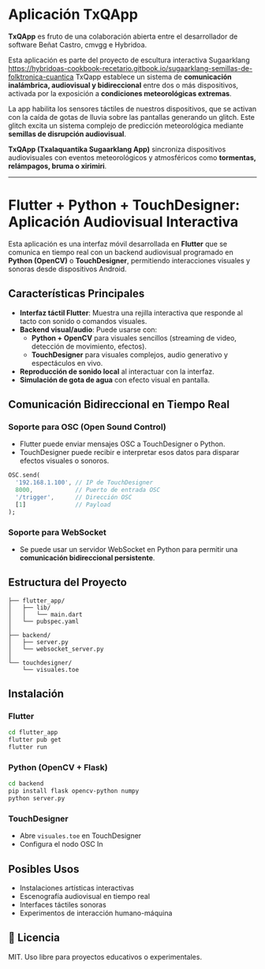 # Aplicación TxQApp

**TxQApp** es fruto de una colaboración abierta entre el desarrollador de software Beñat Castro, cmvgg e Hybridoa.

Esta aplicación es parte del proyecto de escultura interactiva Sugaarklang https://hybridoas-cookbook-recetario.gitbook.io/sugaarklang-semillas-de-folktronica-cuantica TxQapp establece un sistema de **comunicación inalámbrica, audiovisual y bidireccional** entre dos o más dispositivos, activada por la exposición a **condiciones meteorológicas extremas**.

La app habilita los sensores táctiles de nuestros dispositivos, que se activan con la caída de gotas de lluvia sobre las pantallas generando un glitch. Este glitch excita un sistema complejo de predicción meteorológica mediante **semillas de disrupción audiovisual**.

**TxQApp (Txalaquantika Sugaarklang App)** sincroniza dispositivos audiovisuales con eventos meteorológicos y atmosféricos como **tormentas, relámpagos, bruma o xirimiri**.

---

# Flutter + Python + TouchDesigner: Aplicación Audiovisual Interactiva

Esta aplicación es una interfaz móvil desarrollada en **Flutter** que se comunica en tiempo real con un backend audiovisual programado en **Python (OpenCV)** o **TouchDesigner**, permitiendo interacciones visuales y sonoras desde dispositivos Android.

## Características Principales

- **Interfaz táctil Flutter**: Muestra una rejilla interactiva que responde al tacto con sonido o comandos visuales.
- **Backend visual/audio**: Puede usarse con:
  - **Python + OpenCV** para visuales sencillos (streaming de video, detección de movimiento, efectos).
  - **TouchDesigner** para visuales complejos, audio generativo y espectáculos en vivo.
- **Reproducción de sonido local** al interactuar con la interfaz.
- **Simulación de gota de agua** con efecto visual en pantalla.

## Comunicación Bidireccional en Tiempo Real

### Soporte para OSC (Open Sound Control)

- Flutter puede enviar mensajes OSC a TouchDesigner o Python.
- TouchDesigner puede recibir e interpretar esos datos para disparar efectos visuales o sonoros.

```dart
OSC.send(
  '192.168.1.100', // IP de TouchDesigner
  8000,            // Puerto de entrada OSC
  '/trigger',      // Dirección OSC
  [1]              // Payload
);
```

### Soporte para WebSocket

- Se puede usar un servidor WebSocket en Python para permitir una **comunicación bidireccional persistente**.


## Estructura del Proyecto

```
├── flutter_app/
│   ├── lib/
│   │   └── main.dart
│   └── pubspec.yaml
│
├── backend/
│   ├── server.py
│   └── websocket_server.py
│
└── touchdesigner/
    └── visuales.toe
```

## Instalación

### Flutter

```bash
cd flutter_app
flutter pub get
flutter run
```

### Python (OpenCV + Flask)

```bash
cd backend
pip install flask opencv-python numpy
python server.py
```

### TouchDesigner

- Abre `visuales.toe` en TouchDesigner
- Configura el nodo OSC In

## Posibles Usos

- Instalaciones artísticas interactivas
- Escenografía audiovisual en tiempo real
- Interfaces táctiles sonoras
- Experimentos de interacción humano-máquina


## 📄 Licencia

MIT. Uso libre para proyectos educativos o experimentales.